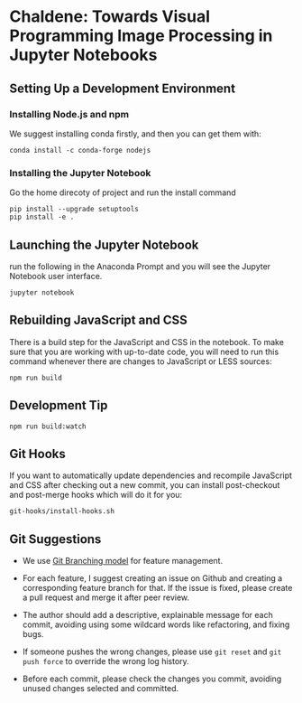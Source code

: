 # Chaldene: Towards Visual Programming Image Processing in Jupyter Notebooks
## Setting Up a Development Environment
### Installing Node.js and npm
We suggest installing conda firstly, and then you can get them with:
```
conda install -c conda-forge nodejs
```

### Installing the Jupyter Notebook
Go the home direcoty of project and run the install command
```
pip install --upgrade setuptools
pip install -e .
```
## Launching the Jupyter Notebook
run the following in the Anaconda Prompt and you will see the Jupyter Notebook user interface.

```
jupyter notebook
```

## Rebuilding JavaScript and CSS
There is a build step for the JavaScript and CSS in the notebook. To make sure that you are working with up-to-date code, you will need to run this command whenever there are changes to JavaScript or LESS sources:
```
npm run build
```
## Development Tip
```
npm run build:watch
```
## Git Hooks
If you want to automatically update dependencies and recompile JavaScript and CSS after checking out a new commit, you can install post-checkout and post-merge hooks which will do it for you:
```
git-hooks/install-hooks.sh
```

## Git Suggestions

* We use [Git Branching model](https://nvie.com/posts/a-successful-git-branching-model/) for feature management. 

* For each feature, I suggest creating an issue on Github and creating a corresponding feature branch for that. If the issue is fixed, please create a pull request and merge it after peer review.

* The author should add a descriptive, explainable message for each commit, avoiding using some wildcard words like refactoring, and fixing bugs. 

* If someone pushes the wrong changes, please use `git reset` and `git push force` to override the wrong log history. 
* Before each commit, please check the changes you commit, avoiding unused changes selected and committed.

